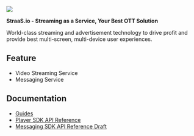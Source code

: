 ![](https://event.livehouse.in/straas.io/admintool/images/logo.png)

**StraaS.io - Streaming as a Service, Your Best OTT Solution**

World-class streaming and advertisement technology to drive profit and provide best multi-screen,
multi-device user experiences.

## Feature

- Video Streaming Service
- Messaging Service

## Documentation

- [Guides](https://github.com/StraaS/StraaS-iOS/wiki)
- [Player SDK API Reference](https://straas.github.io/StraaS-iOS-sdk/)
- [Messaging SDK API Reference Draft](https://straas.github.io/StraaS-iOS-sdk/STSSDKChatRoomManager/)
